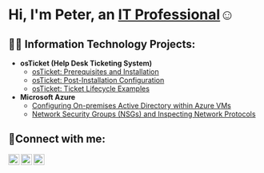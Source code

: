 <h1>Hi, I'm Peter, an <a href="https://github.com/Dle-a/Dle-a/edit/main/README.md">IT Professional</a>☺</h1>

<h2>👨‍💻 Information Technology Projects:</h2>

- <b>osTicket (Help Desk Ticketing System)</b>
  - [osTicket: Prerequisites and Installation](https://github.com/https://github.com/Dle-a/Dle-a/osticket-prereqs)
  - [osTicket: Post-Installation Configuration](https://github.com/https://github.com/Dle-a/Dle-a/edit/main/README.md/post-install-config)
  - [osTicket: Ticket Lifecycle Examples](https://github.com/https://github.com/Dle-a/Dle-a/edit/main/README.md/ticket-lifecycle)
- <b>Microsoft Azure</b>
  - [Configuring On-premises Active Directory within Azure VMs](https://github.com/https://github.com/Dle-a/Dle-a/edit/main/README.md/configure-ad)
  - [Network Security Groups (NSGs) and Inspecting Network Protocols](https://github.com/https://github.com/Dle-a/Dle-a/edit/main/README.md/azure-network-protocols)

<h2>🤳Connect with me:</h2>

[<img align="left" alt="Josh | Twitter" width="22px" src="https://cdn.jsdelivr.net/npm/simple-icons@v3/icons/twitter.svg" />][twitter]
[<img align="left" alt="Josh | LinkedIn" width="22px" src="https://cdn.jsdelivr.net/npm/simple-icons@v3/icons/linkedin.svg" />][linkedin]
[<img align="left" alt="Josh | Instagram" width="22px" src="https://cdn.jsdelivr.net/npm/simple-icons@v3/icons/instagram.svg" />][instagram]

[twitter]: https://twitter.com/Josh
[instagram]: https://www.instagram.com/Josh
[linkedin]: https://linkedin.com/in/Josh
